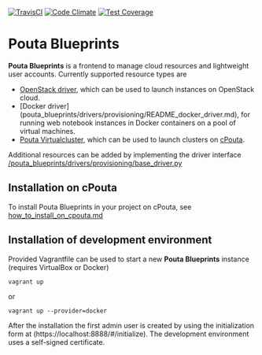 [![TravisCI](https://travis-ci.org/CSC-IT-Center-for-Science/pouta-blueprints.svg)](https://travis-ci.org/CSC-IT-Center-for-Science/pouta-blueprints/) [![Code Climate](https://codeclimate.com/github/CSC-IT-Center-for-Science/pouta-blueprints/badges/gpa.svg)](https://codeclimate.com/github/CSC-IT-Center-for-Science/pouta-blueprints) [![Test Coverage](https://codeclimate.com/github/CSC-IT-Center-for-Science/pouta-blueprints/badges/coverage.svg)](https://codeclimate.com/github/CSC-IT-Center-for-Science/pouta-blueprints)

# Pouta Blueprints

**Pouta Blueprints** is a frontend to manage cloud resources and lightweight user
accounts.
Currently supported resource types are 
 - [OpenStack driver](pouta_blueprints/drivers/provisioning/openstack_driver.py),
    which can be used to launch instances on OpenStack cloud.
 - [Docker driver] (pouta_blueprints/drivers/provisioning/README_docker_driver.md),
    for running web notebook instances in Docker containers on a pool of virtual machines. 
 - [Pouta Virtualcluster](https://github.com/CSC-IT-Center-for-Science/pouta-virtualcluster),
    which can be used to launch clusters on [cPouta](https://research.csc.fi/pouta-iaas-cloud).
    
Additional resources can be added by implementing the driver interface [/pouta_blueprints/drivers/provisioning/base_driver.py](pouta_blueprints/drivers/provisioning/base_driver.py)

## Installation on cPouta ##

To install Pouta Blueprints in your project on cPouta, see [how_to_install_on_cpouta.md](doc/how_to_install_on_cpouta.md)

## Installation of development environment ##

Provided Vagrantfile can be used to start a new **Pouta Blueprints** instance
(requires VirtualBox or Docker)

    vagrant up

or

    vagrant up --provider=docker

After the installation the first admin user is created by using the
initialization form at (https://localhost:8888/#/initialize). The development 
environment uses a self-signed certificate.
